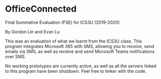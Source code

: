# OfficeConnected

Final Summative Evaluation (FSE) for ICS3U (2019-2020)

By Gordon Lin and Evan Lu

This was an evaluation of what we learnt from the ICS3U class. This program integrates Microsoft 365 with SMS, allowing you to receive, send emails via SMS, as well as receive and send Microsoft Teams notifications over SMS.

No working prototypes are currently active, as well as all the servers linked to this program have been shutdown. Feel free to tinker with the code.

